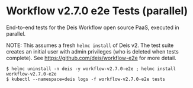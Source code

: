 # Workflow v2.7.0 e2e Tests (parallel)

End-to-end tests for the Deis Workflow open source PaaS, executed in parallel.

NOTE: This assumes a fresh `helmc install` of Deis v2. The test suite creates
an initial user with admin privileges (who is deleted when tests complete).
See https://github.com/deis/workflow-e2e for more detail.

```console
$ helmc uninstall -n deis -y workflow-v2.7.0-e2e ; helmc install workflow-v2.7.0-e2e
$ kubectl --namespace=deis logs -f workflow-v2.7.0-e2e tests
```
